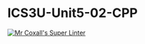 # ICS3U-Unit5-02-CPP

[![Mr Coxall's Super Linter](https://github.com/Cameron-Diedrich/ICS3U-Unit5-02-CPP/workflows/Mr%20Coxall's%20Super%20Linter/badge.svg)](https://github.com/Cameron-Diedrich/ICS3U-Unit5-02-CPP/actions/)
